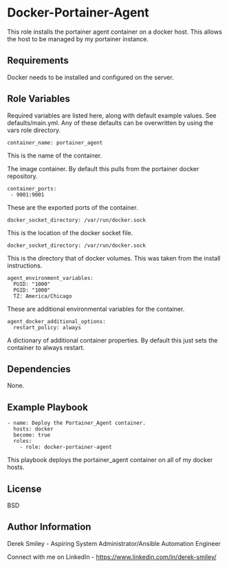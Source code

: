 Docker-Portainer-Agent
=========

This role installs the portainer agent container on a docker host. This allows the host to be managed by my portainer instance. 

Requirements
------------

Docker needs to be installed and configured on the server. 

Role Variables
--------------

Required variables are listed here, along with default example values. See defaults/main.yml. Any of these defaults can be overwritten by using the vars role directory. 

    container_name: portainer_agent

This is the name of the container.

The image container. By default this pulls from the portainer docker repository.

    container_ports:
     - 9001:9001

These are the exported ports of the container.

    docker_socket_directory: /var/run/docker.sock

This is the location of the docker socket file.

    docker_socket_directory: /var/run/docker.sock

This is the directory that of docker volumes. This was taken from the install instructions.

    agent_environment_variables:
      PUID: "1000"
      PGID: "1000"
      TZ: America/Chicago

These are additional environmental variables for the container.

    agent_docker_additional_options:
      restart_policy: always

A dictionary of additional container properties. By default this just sets the container to always restart.

Dependencies
------------

None.

Example Playbook
----------------

    - name: Deploy the Portainer_Agent container.
      hosts: docker
      become: true
      roles:
        - role: docker-portainer-agent

This playbook deploys the portainer_agent container on all of my docker hosts.

License
-------

BSD

Author Information
------------------

Derek Smiley - Aspiring System Administrator/Ansible Automation Engineer

Connect with me on LinkedIn - https://www.linkedin.com/in/derek-smiley/